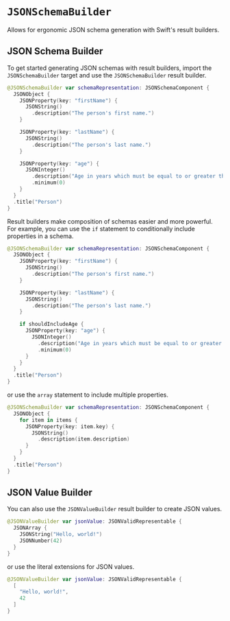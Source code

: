 # ``JSONSchemaBuilder``

Allows for ergonomic JSON schema generation with Swift's result builders.

## JSON Schema Builder

To get started generating JSON schemas with result builders, import the `JSONSchemaBuilder` target and use the ``JSONSchemaBuilder`` result builder.

```swift
@JSONSchemaBuilder var schemaRepresentation: JSONSchemaComponent {
  JSONObject {
    JSONProperty(key: "firstName") {
      JSONString()
        .description("The person's first name.")
    }

    JSONProperty(key: "lastName") {
      JSONString()
        .description("The person's last name.")
    }

    JSONProperty(key: "age") {
      JSONInteger()
        .description("Age in years which must be equal to or greater than zero.")
        .minimum(0)
    }
  }
  .title("Person")
}
```

Result builders make composition of schemas easier and more powerful. For example, you can use the `if` statement to conditionally include properties in a schema.

```swift
@JSONSchemaBuilder var schemaRepresentation: JSONSchemaComponent {
  JSONObject {
    JSONProperty(key: "firstName") {
      JSONString()
        .description("The person's first name.")
    }

    JSONProperty(key: "lastName") {
      JSONString()
        .description("The person's last name.")
    }

    if shouldIncludeAge {
      JSONProperty(key: "age") {
        JSONInteger()
          .description("Age in years which must be equal to or greater than zero.")
          .minimum(0)
      }
    }
  }
  .title("Person")
}
```

or use the `array` statement to include multiple properties.

```swift
@JSONSchemaBuilder var schemaRepresentation: JSONSchemaComponent {
  JSONObject {
    for item in items {
      JSONProperty(key: item.key) {
        JSONString()
          .description(item.description)
      }
    }
  }
  .title("Person")
}
```

## JSON Value Builder

You can also use the ``JSONValueBuilder`` result builder to create JSON values.

```swift
@JSONValueBuilder var jsonValue: JSONValidRepresentable {
  JSONArray {
    JSONString("Hello, world!")
    JSONNumber(42)
  }
}
```

or use the literal extensions for JSON values.

```swift
@JSONValueBuilder var jsonValue: JSONValidRepresentable {
  [
    "Hello, world!",
    42
  ]
}
```
